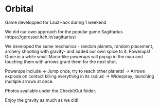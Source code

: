 # Orbital

Game developped for LauzHack during 1 weekend

We did our own approach for the popular game Sagittarius (https://gprosser.itch.io/sagittarius)

We developed the same mechanics - random planets, random placement, archery shooting with gravity- and added our own spice to it. Powerups! Once in a while small Mario-like powerups will popup in the map and touching them with arrows grant them for the next shot. 

Powerups include 
-> Jump once, try to reach other planets!
-> Arrows explode on contact killing everything in its radius!
-> Widespray, launching multiple arrows at once.

Photos available under the CheckItOut folder.

Enjoy the gravity as much as we did!



